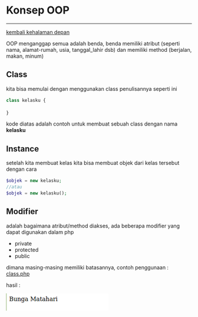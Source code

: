 # Konsep OOP
---
[kembali kehalaman depan](../README.md)

OOP menganggap semua adalah benda, benda memiliki atribut (seperti nama, alamat-rumah, usia, tanggal_lahir dsb) dan memiliki method (berjalan, makan, minum)

## Class
kita bisa memulai dengan menggunakan class penulisannya seperti ini

```php
class kelasku {

}
```
kode diatas adalah contoh untuk membuat sebuah class dengan nama **kelasku** 

## Instance
setelah kita membuat kelas kita bisa membuat objek dari kelas tersebut dengan cara

```php
$objek = new kelasku;
//atau
$objek = new kelasku();
```

## Modifier
adalah bagaimana atribut/method diakses, ada beberapa modifier yang dapat digunakan dalam php
* private
* protected
* public

dimana masing-masing memiliki batasannya, contoh penggunaan : [class.php](../demo/class.php)

hasil :

![class.php demo](../pic/as.png)